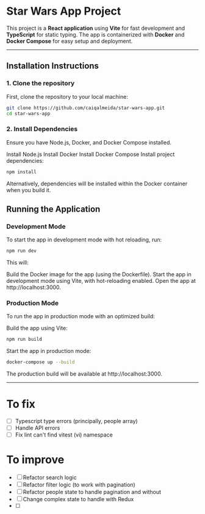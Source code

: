 # Star Wars App Project

This project is a **React application** using **Vite** for fast development and **TypeScript** for static typing. The app is containerized with **Docker** and **Docker Compose** for easy setup and deployment.

---

## Installation Instructions

### 1. Clone the repository

First, clone the repository to your local machine:

```bash
git clone https://github.com/caiqalmeida/star-wars-app.git
cd star-wars-app
```

### 2. Install Dependencies
Ensure you have Node.js, Docker, and Docker Compose installed.

Install Node.js
Install Docker
Install Docker Compose
Install project dependencies:

```bash
npm install
```

Alternatively, dependencies will be installed within the Docker container when you build it.

## Running the Application
### Development Mode
To start the app in development mode with hot reloading, run:

```bash
npm run dev
```
This will:

Build the Docker image for the app (using the Dockerfile).
Start the app in development mode using Vite, with hot-reloading enabled.
Open the app at http://localhost:3000.

### Production Mode
To run the app in production mode with an optimized build:

Build the app using Vite:

```bash
npm run build
```

Start the app in production mode:

```bash
docker-compose up --build
```
The production build will be available at http://localhost:3000.

---

# To fix

- [ ] Typescript type errors (principally, people array)
- [ ] Handle API errors
- [ ] Fix lint can't find vitest (vi) namespace

# To improve

- [ ] Refactor search logic
- [ ] Refactor filter logic (to work with pagination)
- [ ] Refactor people state to handle pagination and without
- [ ] Change complex state to handle with Redux
- [ ] 
